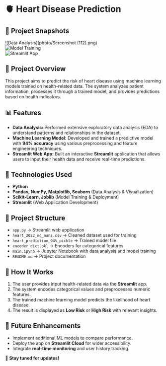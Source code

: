 # 🫀 Heart Disease Prediction

## 📸 Project Snapshots  
![Data Analysis](photo/Screenshot (112).png)  
![Model Training](path/to/your/image2.png)  
![Streamlit App](path/to/your/image3.png) 

## 📌 Project Overview  
This project aims to predict the risk of heart disease using machine learning models trained on health-related data. The system analyzes patient information, processes it through a trained model, and provides predictions based on health indicators.

## 📊 Features  
- **Data Analysis:** Performed extensive exploratory data analysis (EDA) to understand patterns and relationships in the dataset.  
- **Machine Learning Model:** Developed and trained a predictive model with **94% accuracy** using various preprocessing and feature engineering techniques.  
- **Streamlit Web App:** Built an interactive **Streamlit** application that allows users to input their health data and receive real-time predictions.  

## 🚀 Technologies Used  
- **Python**
- **Pandas, NumPy, Matplotlib, Seaborn** (Data Analysis & Visualization)
- **Scikit-Learn, Joblib** (Model Training & Deployment)
- **Streamlit** (Web Application Development)

## 📂 Project Structure  
- `app.py` → Streamlit web application  
- `heart_2022_no_nans.csv` → Cleaned dataset used for training  
- `heart_prediction_94%_pickle` → Trained model file  
- `encoder_dict.pkl` → Encoders for categorical features  
- `main.ipynb` → Jupyter Notebook with data analysis and model training  
- `README.md` → Project documentation  

## 🏥 How It Works  
1. The user provides input health-related data via the **Streamlit** app.  
2. The system encodes categorical values and preprocesses numeric features.  
3. The trained machine learning model predicts the likelihood of heart disease.  
4. The result is displayed as **Low Risk** or **High Risk** with relevant insights.  

## 📌 Future Enhancements  
- Implement additional ML models to compare performance.  
- Deploy the app on **Streamlit Cloud** for wider accessibility.  
- Integrate **real-time monitoring** and user history tracking.  

🔗 **Stay tuned for updates!**  

